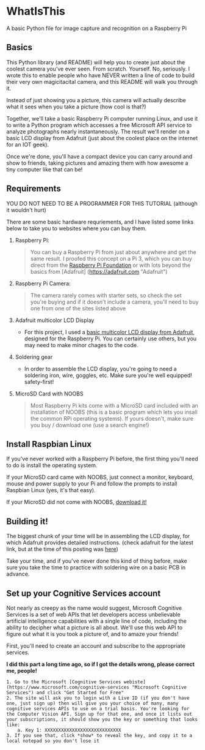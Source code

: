 # WhatIsThis
A basic Python file for image capture and recognition on a Raspberry Pi

## Basics
This Python library (and README) will help you to create just about the coolest camera you've ever seen. From scratch. Yourself. No, seriously. 
I wrote this to enable people who have NEVER written a line of code to build their very own magicitacital camera, and this README will walk you through it.

Instead of just showing you a picture, this camera will actually describe what it sees when you take a picture (how cool is that?)

Together, we'll take a basic Raspberry Pi computer running Linux, and use it to write a Python program which accesses a free Microsoft API service to analyze photographs nearly instantaneously. The result we'll render on a basic LCD display from Adafruit (just about the coolest place on the internet for an IOT geek).

Once we're done, you'll have a compact device you can carry around and show to friends, taking pictures and amazing them with how awesome a tiny computer like that can be!

## Requirements
YOU DO NOT NEED TO BE A PROGRAMMER FOR THIS TUTORIAL (although it wouldn't hurt)

There are some basic hardware requriements, and I have listed some links below to take you to websites where you can buy them.

1. Raspberry Pi:

	> You can buy a Raspberry Pi from just about anywhere and get the same result. I proofed this concept on a Pi 3, which you can buy direct from the [Raspberry Pi Foundation](https://raspberrypi.org "Raspberry Pi Foundation") or with lots beyond the basics from [Adafruit] (https://adafruit.com "Adafruit")
2. Raspberry Pi Camera: 

	> The camera rarely comes with starter sets, so check the set you're buying and if it doesn't include a camera, you'll need to buy one from one of the sites listed above
3. Adafruit multicolor LCD Display
	+ For this project, I used a [basic multicolor LCD display from Adafruit](https://www.adafruit.com/products/1110 "16x2 character lcd plus keypad from Adafruit"), designed for the Raspberry Pi. You can certainly use others, but you may need to make minor chages to the code.
4. Soldering gear
	* In order to assemble the LCD display, you're going to need a soldering iron, wire, goggles, etc. Make sure you're well equipped! safety-first!
5. MicroSD Card with NOOBS
	> Most Raspberry Pi kits come with a MicroSD card included with an installation of NOOBS (this is a basic program which lets you insall the common RPi operating systems). If yours doesn't, make sure you buy / download one (use a search engine!)

## Install Raspbian Linux
If you've never worked with a Raspberry Pi before, the first thing you'll need to do is install the operating system. 

If your MicroSD card came with NOOBS, just connect a monitor, keyboard, mouse and power supply to your Pi and follow the prompts to install Raspbian Linux (yes, it's that easy).

If your MicroSD did not come with NOOBS, [download it!](https://www.raspberrypi.org/downloads/noobs/ "Noobs Download")

## Building it!
The biggest chunk of your time will be in assembling the LCD display, for which Adafruit provides detailed instructions. (check adafruit for the latest link, but at the time of this posting was [here](https://learn.adafruit.com/adafruit-16x2-character-lcd-plus-keypad-for-raspberry-pi/assembly "16x2 Character lcd plud keypad from adafruit"))

Take your time, and if you've never done this kind of thing before, make sure you take the time to practice with soldering wire on a basic PCB in advance.

## Set up your Cognitive Services account
Not nearly as creepy as the name would suggest, Microsoft Cognitive Services is a set of web APIs that let developers access unbelievable artificial intelligence capabilities with a single line of code, including the ability to decipher what a picture is all about. We'll use this web API to figure out what it is you took a picture of, and to amaze your friends!

First, you'll need to create an account and subscribe to the appropriate services.

**I did this part a long time ago, so if I got the details wrong, please correct me, people!**

	1. Go to the Microsoft [Cognitive Services webiste](https://www.microsoft.com/cognitive-services "Microsoft Cognitive Services") and click "Get Started for Free"
	2. The site will ask you to login with a Live ID (if you don't have one, just sign up) then will give you your choice of many, many cognitive services APIs to use on a trial basis. You're looking for the Computer Vision API. Sign up for that one, and once it lists out your subscriptions, it should show you the key or something that looks like:
		a. Key 1: XXXXXXXXXXXXXXXXXXXXXXXXXXXX
	3. If you see that, click *show* to reveal the key, and copy it to a local notepad so you don't lose it
